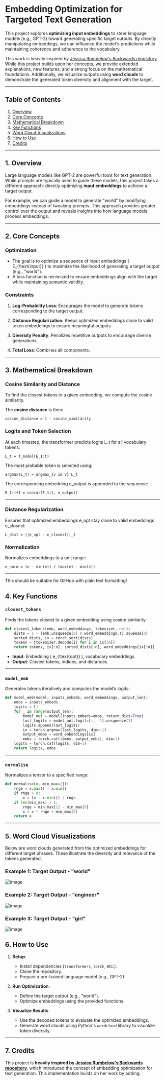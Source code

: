 # **Embedding Optimization for Targeted Text Generation**

This project explores **optimizing input embeddings** to steer language models (e.g., GPT-2) toward generating specific target outputs. By directly manipulating embeddings, we can influence the model's predictions while maintaining coherence and adherence to the vocabulary.

This work is heavily inspired by [Jessica Rumbelow's Backwards repository](https://github.com/jessicarumbelow/Backwards). While this project builds upon her concepts, we provide extended explanations, new features, and a strong focus on the mathematical foundations. Additionally, we visualize outputs using **word clouds** to demonstrate the generated token diversity and alignment with the target.

---

## **Table of Contents**
1. [Overview](#overview)
2. [Core Concepts](#core-concepts)
3. [Mathematical Breakdown](#mathematical-breakdown)
4. [Key Functions](#key-functions)
5. [Word Cloud Visualizations](#word-cloud-visualizations)
6. [How to Use](#how-to-use)
7. [Credits](#credits)

---

## **1. Overview**

Large language models like GPT-2 are powerful tools for text generation. While prompts are typically used to guide these models, this project takes a different approach: directly optimizing **input embeddings** to achieve a target output.

For example, we can guide a model to generate "world" by modifying embeddings instead of tweaking prompts. This approach provides greater control over the output and reveals insights into how language models process embeddings.

---

## **2. Core Concepts**

### **Optimization**
- The goal is to optimize a sequence of input embeddings \( E_{\text{input}} \) to maximize the likelihood of generating a target output (e.g., "world").
- A loss function is minimized to ensure embeddings align with the target while maintaining semantic validity.

### **Constraints**
1. **Log-Probability Loss**:
   Encourages the model to generate tokens corresponding to the target output.


2. **Distance Regularization**:
   Keeps optimized embeddings close to valid token embeddings to ensure meaningful outputs.


3. **Diversity Penalty**:
   Penalizes repetitive outputs to encourage diverse generations.


4. **Total Loss**:
   Combines all components.

---


## **3. Mathematical Breakdown**

### **Cosine Similarity and Distance**
To find the closest tokens to a given embedding, we compute the cosine similarity.

The **cosine distance** is then:

    cosine_distance = 1 - cosine_similarity

### **Logits and Token Selection**
At each timestep, the transformer predicts logits L_t for all vocabulary tokens:

    L_t = f_model(E_1:t)

The most probable token is selected using:

    argmax(L_t) = argmax_{v in V} L_t

The corresponding embedding e_output is appended to the sequence:

    E_1:t+1 = concat(E_1:t, e_output)

---

### **Distance Regularization**
Ensures that optimized embeddings e_opt stay close to valid embeddings e_closest:

    L_dist = ||e_opt - e_closest||_2

### **Normalization**
Normalizes embeddings to a unit range:

    e_norm = (e - min(e)) / (max(e) - min(e))

---

This should be suitable for GitHub with plain text formatting!

## **4. Key Functions**

### **`closest_tokens`**
Finds the tokens closest to a given embedding using cosine similarity:
```python
def closest_tokens(emb, word_embeddings, tokenizer, n=1):
    dists = 1 - (emb.unsqueeze(0) @ word_embeddings.T).squeeze(0)
    sorted_dists, ix = torch.sort(dists)
    tokens = [tokenizer.decode(i) for i in ix[:n]]
    return tokens, ix[:n], sorted_dists[:n], word_embeddings[ix[:n]]
```

- **Input**: Embedding \( e_{\text{opt}} \), vocabulary embeddings.
- **Output**: Closest tokens, indices, and distances.

---

### **`model_emb`**
Generates tokens iteratively and computes the model’s logits:
```python
def model_emb(model, inputs_embeds, word_embeddings, output_len):
    embs = inputs_embeds
    logits = []
    for _ in range(output_len):
        model_out = model(inputs_embeds=embs, return_dict=True)
        last_logits = model_out.logits[:, -1].unsqueeze(1)
        logits.append(last_logits)
        ix = torch.argmax(last_logits, dim=-1)
        output_embs = word_embeddings[ix]
        embs = torch.cat([embs, output_embs], dim=1)
    logits = torch.cat(logits, dim=1)
    return logits, embs
```

---

### **`normalise`**
Normalizes a tensor to a specified range:
```python
def normalise(x, min_max=[]):
    rnge = x.max() - x.min()
    if rnge > 0:
        x = (x - x.min()) / rnge
    if len(min_max) > 1:
        rnge = min_max[1] - min_max[0]
        x = x * rnge + min_max[0]
    return x
```

---

## **5. Word Cloud Visualizations**

Below are word clouds generated from the optimized embeddings for different target phrases. These illustrate the diversity and relevance of the tokens generated.

### **Example 1: Target Output - "world"**
![image](https://github.com/user-attachments/assets/ef558acb-1902-4874-8596-6bb10e0f98a0)


### **Example 2: Target Output - "engineer"**
![image](https://github.com/user-attachments/assets/1249df9f-8991-4638-ab11-410d44f34f0c)

### **Example 3: Target Output - "girl"**
![image](https://github.com/user-attachments/assets/e57b459d-5bfe-4322-9787-e700dfbd8387)

## **6. How to Use**

1. **Setup**:
   - Install dependencies (`transformers`, `torch`, etc.).
   - Clone the repository.
   - Prepare a pre-trained language model (e.g., GPT-2).

2. **Run Optimization**:
   - Define the target output (e.g., "world").
   - Optimize embeddings using the provided functions.

3. **Visualize Results**:
   - Use the decoded tokens to evaluate the optimized embeddings.
   - Generate word clouds using Python's `wordcloud` library to visualize token diversity.

---

## **7. Credits**

This project is **heavily inspired by [Jessica Rumbelow's Backwards repository](https://github.com/jessicarumbelow/Backwards)**, which introduced the concept of embedding optimization for text generation. This implementation builds on her work by adding:

